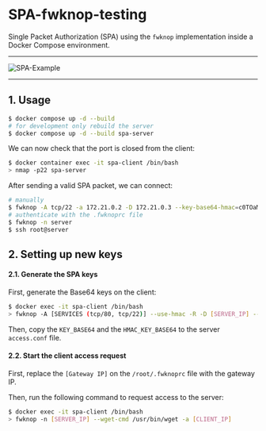 # SPA-fwknop-testing
Single Packet Authorization (SPA) using the `fwknop` implementation inside a Docker Compose environment.

---

![SPA-Example](docs/rsz_spa.png)

---

## 1. Usage

```bash
$ docker compose up -d --build
# for development only rebuild the server
$ docker compose up -d --build spa-server
```

We can now check that the port is closed from the client:

```bash
$ docker container exec -it spa-client /bin/bash
> nmap -p22 spa-server
```

After sending a valid SPA packet, we can connect:

```bash
# manually
$ fwknop -A tcp/22 -a 172.21.0.2 -D 172.21.0.3 --key-base64-hmac=c0TOaMJ2aVPdYTh4Aa25Dwxni7PrLo2zLAtBoVwSepkvH6nLcW45Cjb9zaEC2SQd03kaaV+Ckx3FhCh5ohNM5Q== --key-base64-rijndael=Sz80RjpXOlhH2olGuKBUamHKcqyMBsS9BTgLaMugUsg= --verbose
# authenticate with the .fwknoprc file
$ fwknop -n server
$ ssh root@server
```

## 2. Setting up new keys

#### 2.1. Generate the SPA keys

First, generate the Base64 keys on the client:

```bash
$ docker exec -it spa-client /bin/bash
> fwknop -A [SERVICES (tcp/80, tcp/22)] --use-hmac -R -D [SERVER_IP] --key-gen --save-rc-stanza --verbose
```

Then, copy the `KEY_BASE64` and the `HMAC_KEY_BASE64` to the server `access.conf` file.

#### 2.2. Start the client access request

First, replace the `[Gateway IP]` on the `/root/.fwknoprc` file with the gateway IP.

Then, run the following command to request access to the server:

```bash
$ docker exec -it spa-client /bin/bash
> fwknop -n [SERVER_IP] --wget-cmd /usr/bin/wget -a [CLIENT_IP]
```
